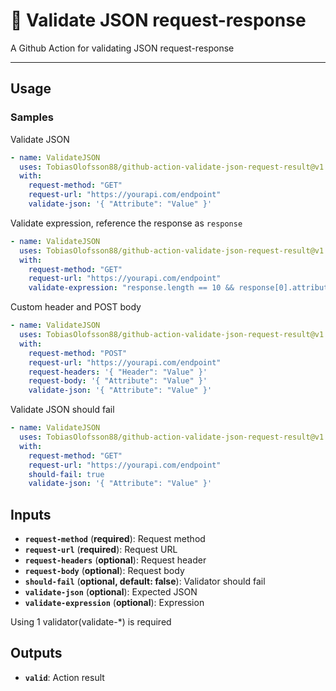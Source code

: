 # :wrench: Validate JSON request-response

A Github Action for validating JSON request-response

<hr/>

## Usage

### Samples

Validate JSON

```yml
- name: ValidateJSON
  uses: TobiasOlofsson88/github-action-validate-json-request-result@v1.0.5
  with:
    request-method: "GET"
    request-url: "https://yourapi.com/endpoint"
    validate-json: '{ "Attribute": "Value" }'
```

Validate expression, reference the response as `response`

```yml
- name: ValidateJSON
  uses: TobiasOlofsson88/github-action-validate-json-request-result@v1.0.5
  with:
    request-method: "GET"
    request-url: "https://yourapi.com/endpoint"
    validate-expression: "response.length == 10 && response[0].attribute == 'value'"
```

Custom header and POST body

```yml
- name: ValidateJSON
  uses: TobiasOlofsson88/github-action-validate-json-request-result@v1.0.5
  with:
    request-method: "POST"
    request-url: "https://yourapi.com/endpoint"
    request-headers: '{ "Header": "Value" }'
    request-body: '{ "Attribute": "Value" }'
    validate-json: '{ "Attribute": "Value" }'
```

Validate JSON should fail

```yml
- name: ValidateJSON
  uses: TobiasOlofsson88/github-action-validate-json-request-result@v1.0.5
  with:
    request-method: "GET"
    request-url: "https://yourapi.com/endpoint"
    should-fail: true
    validate-json: '{ "Attribute": "Value" }'
```

## Inputs

- **`request-method`** (**required**): Request method
- **`request-url`** (**required**): Request URL
- **`request-headers`** (**optional**): Request header
- **`request-body`** (**optional**): Request body
- **`should-fail`** (**optional, default: false**): Validator should fail
- **`validate-json`** (**optional**): Expected JSON
- **`validate-expression`** (**optional**): Expression

Using 1 validator(validate-\*) is required

## Outputs

- **`valid`**: Action result
